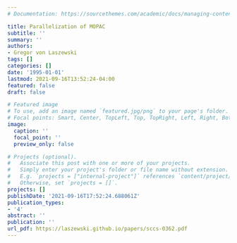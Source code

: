 ```yaml
---
# Documentation: https://sourcethemes.com/academic/docs/managing-content/

title: Parallelization of MOPAC
subtitle: ''
summary: ''
authors:
- Gregor von Laszewski
tags: []
categories: []
date: '1995-01-01'
lastmod: 2021-09-16T13:52:24-04:00
featured: false
draft: false

# Featured image
# To use, add an image named `featured.jpg/png` to your page's folder.
# Focal points: Smart, Center, TopLeft, Top, TopRight, Left, Right, BottomLeft, Bottom, BottomRight.
image:
  caption: ''
  focal_point: ''
  preview_only: false

# Projects (optional).
#   Associate this post with one or more of your projects.
#   Simply enter your project's folder or file name without extension.
#   E.g. `projects = ["internal-project"]` references `content/project/deep-learning/index.md`.
#   Otherwise, set `projects = []`.
projects: []
publishDate: '2021-09-16T17:52:24.688061Z'
publication_types:
- '4'
abstract: ''
publication: ''
url_pdf: https://laszewski.github.io/papers/sccs-0362.pdf
---
```

